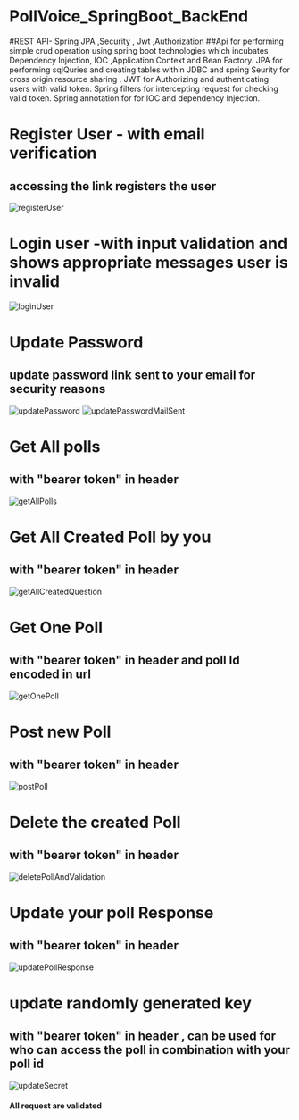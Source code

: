 # PollVoice_SpringBoot_BackEnd
#REST API- Spring JPA ,Security , Jwt ,Authorization 
##Api for performing simple crud operation using spring boot technologies  which incubates Dependency Injection, IOC ,Application Context and Bean Factory.
JPA for performing sqlQuries and creating tables within JDBC and spring Seurity for cross origin resource sharing . JWT for Authorizing and authenticating users with valid token.
Spring filters for intercepting request for checking valid token.
Spring annotation for for IOC and dependency Injection.


# Register User - with email verification
## accessing the link registers the user
![registerUser](https://user-images.githubusercontent.com/22851920/83957868-73f10900-a839-11ea-95df-03df66c32fc6.PNG)


# Login user -with input validation and shows appropriate messages user is invalid
![loginUser](https://user-images.githubusercontent.com/22851920/83957866-73f10900-a839-11ea-973f-b77a8d02cb8d.PNG)


# Update Password 
## update password link sent to your email for security reasons
![updatePassword](https://user-images.githubusercontent.com/22851920/83957869-73f10900-a839-11ea-9a19-44cb7262b61c.PNG)
![updatePasswordMailSent](https://user-images.githubusercontent.com/22851920/83957870-73f10900-a839-11ea-8940-f6fd66eea524.PNG)


# Get All polls
## with "bearer token" in header
![getAllPolls](https://user-images.githubusercontent.com/22851920/83957864-73587280-a839-11ea-9272-326d72cab943.PNG)

# Get All Created Poll by you
## with "bearer token" in header
![getAllCreatedQuestion](https://user-images.githubusercontent.com/22851920/83957863-73587280-a839-11ea-846a-e5b9ab7bbae0.PNG)


# Get One Poll
## with "bearer token" in header and poll Id encoded in url
![getOnePoll](https://user-images.githubusercontent.com/22851920/83957865-73587280-a839-11ea-8b5b-565c827d036f.PNG)


# Post new Poll
## with "bearer token" in header
![postPoll](https://user-images.githubusercontent.com/22851920/83957867-73f10900-a839-11ea-98e6-972ac9a0ddc7.PNG)


# Delete the created Poll
## with "bearer token" in header
![deletePollAndValidation](https://user-images.githubusercontent.com/22851920/83957862-73587280-a839-11ea-8078-fd85d42243bb.PNG)


# Update your poll Response
## with "bearer token" in header
![updatePollResponse](https://user-images.githubusercontent.com/22851920/83957860-72bfdc00-a839-11ea-8288-1c03e0ce9d83.PNG)

# update randomly generated key
## with "bearer token" in header , can be used for who can access the poll in combination with your poll id
![updateSecret](https://user-images.githubusercontent.com/22851920/83957861-73587280-a839-11ea-8dd6-00994075cb4d.PNG)

#### All request are validated 

